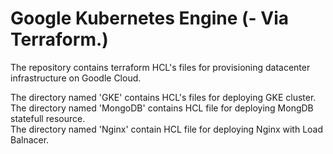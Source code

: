# Google Kubernetes Engine (- Via Terraform.)

The repository contains terraform HCL's files for provisioning datacenter infrastructure on Goodle Cloud.

The directory named 'GKE' contains HCL's files for deploying GKE cluster.<br>
The directory named 'MongoDB' contains HCL file for deploying MongDB statefull resource.<br>
The directory named 'Nginx' contain HCL file for deploying Nginx with Load Balnacer.

